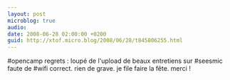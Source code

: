 ```yaml
---
layout: post
microblog: true
audio: 
date: 2008-06-28 02:00:00 +0200
guid: http://xtof.micro.blog/2008/06/28/t845806255.html
---
```

#opencamp regrets : loupé de l'upload de beaux entretiens sur #seesmic faute de #wifi correct. rien de grave. je file faire la fête. merci !
